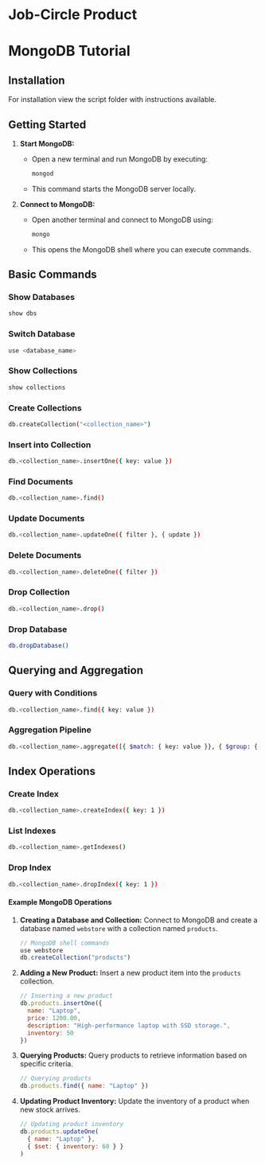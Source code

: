 # Job-Circle Product

# MongoDB Tutorial

## Installation

For installation view the script folder with instructions available.

## Getting Started

1. **Start MongoDB:**
   - Open a new terminal and run MongoDB by executing:
     ```bash
     mongod
     ```
   - This command starts the MongoDB server locally.

2. **Connect to MongoDB:**
   - Open another terminal and connect to MongoDB using:
     ```bash
     mongo
     ```
   - This opens the MongoDB shell where you can execute commands.

## Basic Commands

### Show Databases

```bash
show dbs
```

### Switch Database

```bash
use <database_name>
```

### Show Collections

```bash
show collections
```

### Create Collections

```bash
db.createCollection("<collection_name>")
```

### Insert into Collection

```bash
db.<collection_name>.insertOne({ key: value })
```

### Find Documents

```bash
db.<collection_name>.find()
```

### Update Documents

```bash
db.<collection_name>.updateOne({ filter }, { update })
```

### Delete Documents

```bash
db.<collection_name>.deleteOne({ filter })
```

### Drop Collection

```bash
db.<collection_name>.drop()
```

### Drop Database

```bash
db.dropDatabase()
```

## Querying and Aggregation

### Query with Conditions

```bash
db.<collection_name>.find({ key: value })
```

### Aggregation Pipeline

```bash
db.<collection_name>.aggregate([{ $match: { key: value }}, { $group: { _id: "$key", total: { $sum: 1 }}}])
```

## Index Operations

### Create Index

```bash
db.<collection_name>.createIndex({ key: 1 })
```

### List Indexes

```bash
db.<collection_name>.getIndexes()
```

### Drop Index

```bash
db.<collection_name>.dropIndex({ key: 1 })
```


#### Example MongoDB Operations


1. **Creating a Database and Collection:**
   Connect to MongoDB and create a database named `webstore` with a collection named `products`.

   ```javascript
   // MongoDB shell commands
   use webstore
   db.createCollection("products")
   ```

2. **Adding a New Product:**
   Insert a new product item into the `products` collection.

   ```javascript
   // Inserting a new product
   db.products.insertOne({
     name: "Laptop",
     price: 1200.00,
     description: "High-performance laptop with SSD storage.",
     inventory: 50
   })
   ```

3. **Querying Products:**
   Query products to retrieve information based on specific criteria.

   ```javascript
   // Querying products
   db.products.find({ name: "Laptop" })
   ```

4. **Updating Product Inventory:**
   Update the inventory of a product when new stock arrives.

   ```javascript
   // Updating product inventory
   db.products.updateOne(
     { name: "Laptop" },
     { $set: { inventory: 60 } }
   )
   ```




